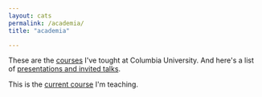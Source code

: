 ```yaml
---
layout: cats
permalink: /academia/
title: "academia"

---
```


These are the [courses](/_pages/courses) I've tought at Columbia University. And here's a list of [presentations and invited talks](). 

This is the [current course](_span3350-fall2018.md) I'm teaching.
